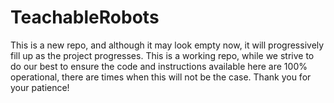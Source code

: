 # TeachableRobots
This is a new repo, and although it may look empty now, it will progressively fill up as the project progresses.  This is a working repo, while we strive to do our best to ensure the code and instructions available here are 100% operational, there are times when this will not be the case.  Thank you for your patience!
